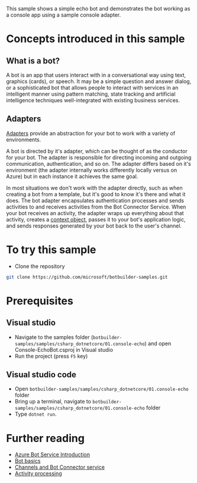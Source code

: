 This sample shows a simple echo bot and demonstrates the bot working as a console app using a sample console adapter.
# Concepts introduced in this sample
## What is a bot?
A bot is an app that users interact with in a conversational way using text, graphics (cards), or speech. It may be a simple question and answer dialog, or a sophisticated bot that allows people to interact with services in an intelligent manner using pattern matching, state tracking and artificial intelligence techniques well-integrated with existing business services.

## Adapters
[Adapters](https://docs.microsoft.com/en-us/dotnet/api/microsoft.bot.builder.adapters?view=botbuilder-4.0.0-alpha) provide an abstraction for your bot to work with a variety of environments. 

A bot is directed by it's adapter, which can be thought of as the conductor for your bot. The adapter is responsible for directing incoming and outgoing communication, authentication, and so on. The adapter differs based on it's environment (the adapter internally works differently locally versus on Azure) but in each instance it achieves the same goal. 

In most situations we don't work with the adapter directly, such as when creating a bot from a template, but it's good to know it's there and what it does.
The bot adapter encapsulates authentication processes and sends activities to and receives activities from the Bot Connector Service. When your bot receives an activity, the adapter wraps up everything about that activity, creates a [context object](https://docs.microsoft.com/en-us/azure/bot-service/bot-builder-concept-activity-processing?view=azure-bot-service-4.0#turn-context), passes it to your bot's application logic, and sends responses generated by your bot back to the user's channel.


# To try this sample
- Clone the repository
```bash
git clone https://github.com/microsoft/botbuilder-samples.git
```
# Prerequisites
## Visual studio
- Navigate to the samples folder (`botbuilder-samples/samples/csharp_dotnetcore/01.console-echo`) and open Console-EchoBot.csproj in Visual studio 
- Run the project (press `F5` key)

## Visual studio code
- Open `botbuilder-samples/samples/csharp_dotnetcore/01.console-echo` folder
- Bring up a terminal, navigate to `botbuilder-samples/samples/csharp_dotnetcore/01.console-echo` folder
- Type `dotnet run`.

# Further reading
- [Azure Bot Service Introduction](https://docs.microsoft.com/en-us/azure/bot-service/bot-service-overview-introduction?view=azure-bot-service-4.0)
- [Bot basics](https://docs.microsoft.com/en-us/azure/bot-service/bot-builder-basics?view=azure-bot-service-4.0)
- [Channels and Bot Connector service](https://docs.microsoft.com/en-us/azure/bot-service/bot-concepts?view=azure-bot-service-4.0)
- [Activity processing](https://docs.microsoft.com/en-us/azure/bot-service/bot-builder-concept-activity-processing?view=azure-bot-service-4.0)
